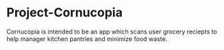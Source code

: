 # Project-Cornucopia

Cornucopia is intended to be an app which scans user grocery reciepts to help manager kitchen pantries and minimize food waste.